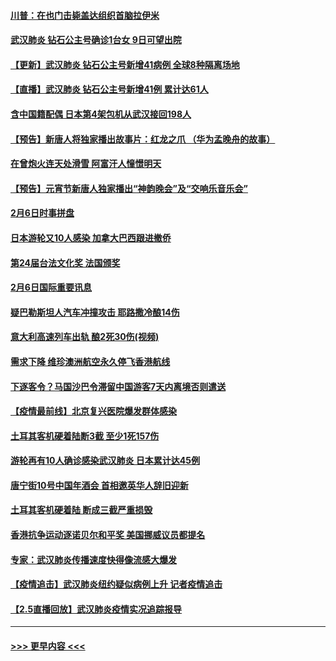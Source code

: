 #### [川普：在也门击毙盖达组织首脑拉伊米](../pages/prog202/a102771528.md?t=02071356) 
#### [武汉肺炎 钻石公主号确诊1台女 9日可望出院](../pages/prog202/a102771518.md?t=02071356) 
#### [【更新】武汉肺炎 钻石公主号新增41病例 全球8种隔离场地](../pages/prog202/a102770740.md?t=02071356) 
#### [【直播】武汉肺炎 钻石公主号新增41例 累计达61人](../pages/prog202/a102771486.md?t=02071356) 
#### [含中国籍配偶 日本第4架包机从武汉接回198人](../pages/prog202/a102771472.md?t=02071356) 
#### [【预告】新唐人将独家播出故事片：红龙之爪 （华为孟晚舟的故事）](../pages/prog202/a102767728.md?t=02071356) 
#### [在曾炮火连天处滑雪 阿富汗人憧憬明天](../pages/prog202/a102771290.md?t=02071356) 
#### [【预告】元宵节新唐人独家播出“神韵晚会”及“交响乐音乐会”](../pages/prog202/a102767674.md?t=02071356) 
#### [2月6日时事拼盘](../pages/prog202/a102771225.md?t=02071356) 
#### [日本游轮又10人感染 加拿大巴西跟进撤侨](../pages/prog202/a102771084.md?t=02071356) 
#### [第24届台法文化奖 法国颁奖](../pages/prog202/a102771032.md?t=02071356) 
#### [2月6日国际重要讯息](../pages/prog202/a102770794.md?t=02071356) 
#### [疑巴勒斯坦人汽车冲撞攻击 耶路撒冷酿14伤](../pages/prog202/a102770586.md?t=02071356) 
#### [意大利高速列车出轨 酿2死30伤(视频)](../pages/prog202/a102770762.md?t=02071356) 
#### [需求下降 维珍澳洲航空永久停飞香港航线](../pages/prog202/a102770751.md?t=02071356) 
#### [下逐客令？马国沙巴令滞留中国游客7天内离境否则遣送](../pages/prog202/a102770640.md?t=02071356) 
#### [【疫情最前线】北京复兴医院爆发群体感染](../pages/prog202/a102770602.md?t=02071356) 
#### [土耳其客机硬着陆断3截 至少1死157伤](../pages/prog202/a102770508.md?t=02071356) 
#### [游轮再有10人确诊感染武汉肺炎 日本累计达45例](../pages/prog202/a102770476.md?t=02071356) 
#### [唐宁街10号中国年酒会 首相邀英华人辞旧迎新](../pages/prog202/a102770458.md?t=02071356) 
#### [土耳其客机硬着陆 断成三截严重损毁](../pages/prog202/a102770239.md?t=02071356) 
#### [香港抗争运动逐诺贝尔和平奖 美国挪威议员都提名](../pages/prog202/a102770390.md?t=02071356) 
#### [专家：武汉肺炎传播速度快得像流感大爆发](../pages/prog202/a102770132.md?t=02071356) 
#### [【疫情追击】武汉肺炎纽约疑似病例上升 记者疫情追击](../pages/prog202/a102770000.md?t=02071356) 
#### [【2.5直播回放】武汉肺炎疫情实况追踪报导](../pages/prog202/a102769913.md?t=02071356) 

----
#### [ >>> 更早内容 <<< ](../indexes/prog202-earlier.md)
